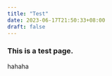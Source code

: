 ```yaml
---
title: "Test"
date: 2023-06-17T21:50:33+08:00
draft: false 
---
```

### This is a test page.

hahaha

